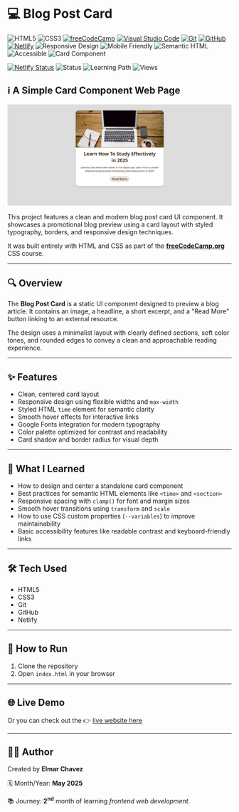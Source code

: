 # 💻 Blog Post Card

![HTML5](https://img.shields.io/badge/HTML5-E34F26?style=for-the-badge&logo=html5&logoColor=white)
![CSS3](https://img.shields.io/badge/CSS3-1572B6?style=for-the-badge&logo=css3&logoColor=white)
[![freeCodeCamp](https://img.shields.io/badge/freeCodeCamp-27273D?style=for-the-badge&logo=freecodecamp&logoColor=white)](https://www.freecodecamp.org/)
[![Visual Studio Code](https://img.shields.io/badge/VS%20Code-007ACC?style=for-the-badge&logo=visual-studio-code&logoColor=white)](https://code.visualstudio.com/)
[![Git](https://img.shields.io/badge/Git-F05032?style=for-the-badge&logo=git&logoColor=white)](https://git-scm.com/)
[![GitHub](https://img.shields.io/badge/GitHub-181717?style=for-the-badge&logo=github&logoColor=white)](https://github.com/)
[![Netlify](https://img.shields.io/badge/Netlify-00C7B7?style=for-the-badge&logo=netlify&logoColor=white)](https://www.netlify.com/)
![Responsive Design](https://img.shields.io/badge/Responsive%20Design-2196F3?style=for-the-badge&logo=responsive&logoColor=white)
![Mobile Friendly](https://img.shields.io/badge/Mobile%20Friendly-✅-brightgreen?style=for-the-badge)
![Semantic HTML](https://img.shields.io/badge/Semantic%20HTML-ff9800?style=for-the-badge)
![Accessible](https://img.shields.io/badge/Accessibility-A11Y-0052cc?style=for-the-badge)
![Card Component](https://img.shields.io/badge/Card%20Component-Design-lightgrey?style=for-the-badge)

[![Netlify Status](https://api.netlify.com/api/v1/badges/ff5862bc-d19d-4c2a-bdfc-777d0a30ab35/deploy-status)](https://blog-post-card-fcc-jiro.netlify.app/)
![Status](https://img.shields.io/badge/status-complete-brightgreen)
![Learning Path](https://img.shields.io/badge/learning%20path-month%202-blue)
![Views](https://visitor-badge.laobi.icu/badge?page_id=CodingWithJiro.freecodecamp-css-blog-post-card&left_text=repo%20views)

## ℹ️ A Simple Card Component Web Page

![Screenshot of the project](./screenshot.png)

This project features a clean and modern blog post card UI component. It showcases a promotional blog preview using a card layout with styled typography, borders, and responsive design techniques.

It was built entirely with HTML and CSS as part of the [**freeCodeCamp.org**](https://www.freecodecamp.org/learn/full-stack-developer/) CSS course.

---

## 🔍 Overview

The **Blog Post Card** is a static UI component designed to preview a blog article. It contains an image, a headline, a short excerpt, and a "Read More" button linking to an external resource.

The design uses a minimalist layout with clearly defined sections, soft color tones, and rounded edges to convey a clean and approachable reading experience.

---

## ✨ Features

- Clean, centered card layout
- Responsive design using flexible widths and `max-width`
- Styled HTML `time` element for semantic clarity
- Smooth hover effects for interactive links
- Google Fonts integration for modern typography
- Color palette optimized for contrast and readability
- Card shadow and border radius for visual depth

---

## 🧠 What I Learned

- How to design and center a standalone card component
- Best practices for semantic HTML elements like `<time>` and `<section>`
- Responsive spacing with `clamp()` for font and margin sizes
- Smooth hover transitions using `transform` and `scale`
- How to use CSS custom properties (`--variables`) to improve maintainability
- Basic accessibility features like readable contrast and keyboard-friendly links

---

## 🛠️ Tech Used

- HTML5
- CSS3
- Git
- GitHub
- Netlify

---

## 🚀 How to Run

1. Clone the repository
2. Open `index.html` in your browser

---

## 🌐 Live Demo

Or you can check out the 👉 [live website here](https://blog-post-card-fcc-jiro.netlify.app/)

---

## 🧑‍💻 Author

Created by **Elmar Chavez**

🗓️ Month/Year: **May 2025**

📚 Journey: **2<sup>nd</sup>** month of learning _frontend web development_.
